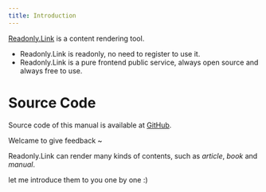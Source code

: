 ```yaml
---
title: Introduction
---
```


[Readonly.Link](https://readonly.link) is a content rendering tool.

- Readonly.Link is readonly, no need to register to use it.
- Readonly.Link is a pure frontend public service, always open source and always free to use.

# Source Code

Source code of this manual is available at
[GitHub](https://github.com/readonlylink/readonlylink/tree/master/public/contents/manual).

Welcame to give feedback ~

Readonly.Link can render many kinds of contents, such as _article_, _book_ and _manual_.

let me introduce them to you one by one :)
